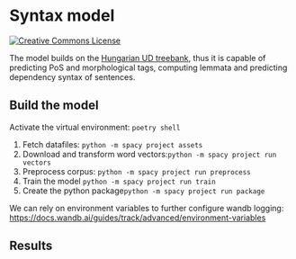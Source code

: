# Syntax model


<a rel="license" href="https://creativecommons.org/licenses/by-nc-sa/4.0/"><img alt="Creative Commons License" style="border-width:0" src="https://i.creativecommons.org/l/by-nc-sa/4.0/88x31.png" /></a>



The model builds on the [Hungarian UD treebank](https://github.com/UniversalDependencies/UD_Hungarian-Szeged), thus it is capable of predicting PoS and morphological tags, computing lemmata and predicting dependency syntax of sentences.

## Build the model

Activate the virtual environment: `poetry shell`

1. Fetch datafiles: `python -m spacy project assets`
1. Download and transform word vectors:`python -m spacy project run vectors`
1. Preprocess corpus: `python -m spacy project run preprocess`
1. Train the model `python -m spacy project run train`
1. Create the python package`python -m spacy project run package`

We can rely on environment variables to further configure wandb logging: https://docs.wandb.ai/guides/track/advanced/environment-variables
## Results
